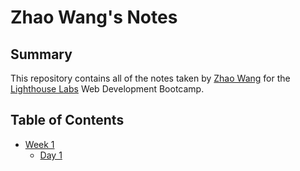 # Zhao Wang's Notes

## Summary

This repository contains all of the notes taken by [Zhao Wang](https://github.com/Joe123123) for the [Lighthouse Labs](https://www.lighthouselabs.ca/) Web Development Bootcamp.

## Table of Contents

- [Week 1](/Week_1)
  - [Day 1](/Week_1/Day_1)
